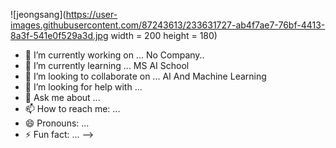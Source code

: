 ![jeongsang](https://user-images.githubusercontent.com/87243613/233631727-ab4f7ae7-76bf-4413-8a3f-541e0f529a3d.jpg width = 200 height = 180)

- 🔭 I’m currently working on ...
No Company..
- 🌱 I’m currently learning ...
MS AI School
- 👯 I’m looking to collaborate on ...
AI And Machine Learning
- 🤔 I’m looking for help with ...
- 💬 Ask me about ...
- 📫 How to reach me: ...
- 😄 Pronouns: ...
- ⚡ Fun fact: ...
-->
